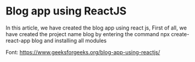 # Blog app using ReactJS

In this article, we have created the blog app using react js, First of all, we have created the project name blog by entering the command npx create-react-app blog and installing all modules

Font: https://www.geeksforgeeks.org/blog-app-using-reactjs/ 